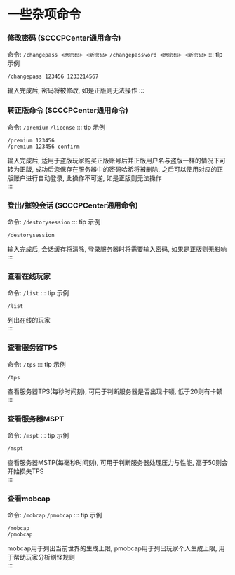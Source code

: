 # 一些杂项命令
### 修改密码 (SCCCPCenter通用命令)
命令: `/changepass <原密码> <新密码>` `/changepassword <原密码> <新密码>` 
::: tip 示例
```
/changepass 123456 1233214567
```
输入完成后, 密码将被修改, 如是正版则无法操作
:::  
### 转正版命令 (SCCCPCenter通用命令)
命令: `/premium` `/license` 
::: tip 示例
```
/premium 123456
/premium 123456 confirm
```
输入完成后, 适用于盗版玩家购买正版账号后并正版用户名与盗版一样的情况下可转为正版, 成功后您保存在服务器中的密码哈希将被删除, 之后可以使用对应的正版账户进行自动登录, 此操作不可逆, 如是正版则无法操作  
:::  
### 登出/摧毁会话 (SCCCPCenter通用命令)
命令: `/destorysession` 
::: tip 示例
```
/destorysession
```
输入完成后, 会话缓存将清除, 登录服务器时将需要输入密码, 如果是正版则无影响  
:::  
### 查看在线玩家
命令: `/list` 
::: tip 示例
```
/list
```
列出在线的玩家  
:::  
### 查看服务器TPS
命令: `/tps` 
::: tip 示例
```
/tps
```
查看服务器TPS(每秒时间刻), 可用于判断服务器是否出现卡顿, 低于20则有卡顿  
:::  
### 查看服务器MSPT
命令: `/mspt` 
::: tip 示例
```
/mspt
```
查看服务器MSTP(每毫秒时间刻), 可用于判断服务器处理压力与性能, 高于50则会开始损失TPS  
:::  
### 查看mobcap
命令: `/mobcap` `/pmobcap` 
::: tip 示例
```
/mobcap
/pmobcap
```
mobcap用于列出当前世界的生成上限, pmobcap用于列出玩家个人生成上限, 用于帮助玩家分析刷怪规则  
:::  